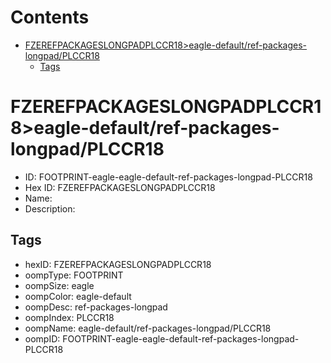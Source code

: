 



Contents
========

* [FZEREFPACKAGESLONGPADPLCCR18>eagle-default/ref-packages-longpad/PLCCR18](#fzerefpackageslongpadplccr18eagle-defaultref-packages-longpadplccr18)
	* [Tags](#tags)

# FZEREFPACKAGESLONGPADPLCCR18>eagle-default/ref-packages-longpad/PLCCR18

- ID: FOOTPRINT-eagle-eagle-default-ref-packages-longpad-PLCCR18
- Hex ID: FZEREFPACKAGESLONGPADPLCCR18
- Name: 
- Description: 

## Tags

- hexID: FZEREFPACKAGESLONGPADPLCCR18
- oompType: FOOTPRINT
- oompSize: eagle
- oompColor: eagle-default
- oompDesc: ref-packages-longpad
- oompIndex: PLCCR18
- oompName: eagle-default/ref-packages-longpad/PLCCR18
- oompID: FOOTPRINT-eagle-eagle-default-ref-packages-longpad-PLCCR18
